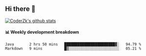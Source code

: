 ## Hi there 👋

[![CoderZk's github stats](https://github-readme-stats.vercel.app/api?username=zhoukuo123&show_icons=true&count_private=true)](https://github.com/anuraghazra/github-readme-stats)

#### :bar_chart: Weekly development breakdown

<!--START_SECTION:waka-->
```text
Java       2 hrs 50 mins   ███████████████████████▓░   94.79 % 
Markdown   9 mins          █▒░░░░░░░░░░░░░░░░░░░░░░░   05.21 % 
```
<!--END_SECTION:waka-->
